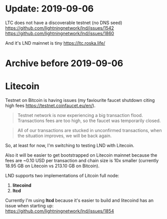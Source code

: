 
# Update: 2019-09-06

LTC does not have a discoverable testnet (no DNS seed) https://github.com/lightningnetwork/lnd/issues/1542
 https://github.com/lightningnetwork/lnd/issues/1860
 
And it's LND mainnet is tiny https://ltc.roska.life/


# Archive before 2019-09-06

# Litecoin

Testnet on Bitcoin is having issues (my faviourite faucet shutdown citing high fees https://testnet.coinfaucet.eu/en/).

> Testnet network is now experiencing a big transaction flood. Transactions fees are too high, so the faucet was temporarily closed.

> All of our transactions are stucked in unconfirmed transactions, when the situation improves, we will be back again.

So, at least for now, I'm switching to testing LND with Litecoin.


Also it will be easier to get bootstrapped on Litecoin mainnet because the fees are ~0.10 USD per transaction and chain size is 10x smaller (currently 18.95 GB on Litecoin vs 213.10 GB on Bitcoin).

LND supports two implementations of Litcoin full node: 
1. **litecoind**
2. **ltcd**

Currently I'm using **ltcd** because it's easier to build and litecoind has an issue when starting up: https://github.com/lightningnetwork/lnd/issues/1854
